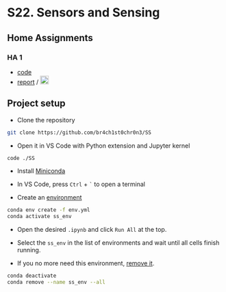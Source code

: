 # S22. Sensors and Sensing

## Home Assignments

### HA 1
* [code](./HA1/HA1.ipynb)
* [report](./HA1/HA1.pdf) / <a href="https://www.mathcha.io/editor/kx1P4c9liqOH2xHD2wmxjFLnPqEyuv6XJzOUVdEoxP"><img src="https://cdn.mathcha.io/resources/logo.png" width="20" title="hover text"></a>

## Project setup
* Clone the repository
```sh
git clone https://github.com/br4ch1st0chr0n3/SS
```

* Open it in VS Code with Python extension and Jupyter kernel
```sh
code ./SS
```

* Install [Miniconda](https://conda.io/en/latest/miniconda.html)

* In VS Code, press `Ctrl` + `` ` `` to open a terminal

* Create an [environment](https://docs.conda.io/projects/conda/en/latest/user-guide/tasks/manage-environments.html#creating-an-environment-from-an-environment-yml-file)
```sh
conda env create -f env.yml
conda activate ss_env
```

* Open the desired `.ipynb` and click `Run All` at the top.

* Select the `ss_env` in the list of environments and wait until all cells finish running.

* If you no more need this environment, [remove it](https://docs.conda.io/projects/conda/en/latest/user-guide/tasks/manage-environments.html#removing-an-environment).
```sh
conda deactivate
conda remove --name ss_env --all
```